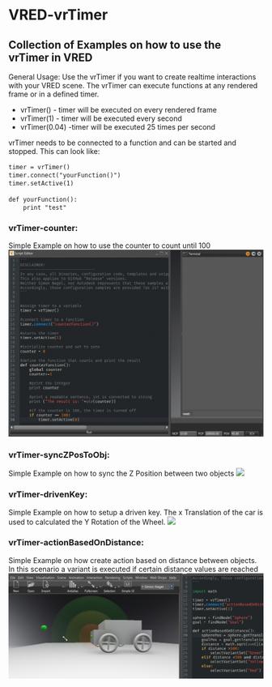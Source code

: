 # VRED-vrTimer
## Collection of Examples on how to use the vrTimer in VRED
General Usage:
Use the vrTimer if you want to create realtime interactions with your VRED scene. 
The vrTimer can execute functions at any rendered frame or in a defined timer.
- vrTimer() - timer will be executed on every rendered frame
- vrTimer(1) - timer will be executed every second
- vrTimer(0.04) -timer will be executed 25 times per second

vrTimer needs to be connected to a function and can be started and stopped.
This can look like:
```
timer = vrTimer()
timer.connect("yourFunction()")
timer.setActive(1)

def yourFunction():
    print "test"
```

### vrTimer-counter:
Simple Example on how to use the counter to count until 100
![](vrTimer-counter.gif)


### vrTimer-syncZPosToObj:
Simple Example on how to sync the Z Position between two objects
![](vrTimer-syncZPosToObj.gif)


### vrTimer-drivenKey:
Simple Example on how to setup a driven key. The x Translation of the car is used to calculated the Y Rotation of the Wheel.
![](vrTimer-drivenKey.gif)


### vrTimer-actionBasedOnDistance:
Simple Example on how create action based on distance between objects. In this scenario a variant is executed if certain distance values are reached
![](vrTimer-actionBasedOnDistance.gif)



